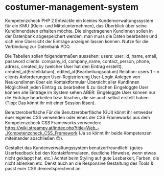 # costumer-management-system
Kompetenzcheck PHP 2
Entwickle ein kleines Kundenverwaltungssystem für ein KMU (Klein- und Mittelunternehmen), das Überblick über seine KundInnendaten erhalten möchte.
Die eingetragenen KundInnen sollen in der Datenbank abgespeichert werden, man muss die Daten bearbeiten und sich eine Übersicht der Einträge anzeigen lassen können.
Nutze für die Verbindung zur Datenbank PDO.

Die Tabellen sollen folgendermaßen aussehen:
users: user_id, name, email, password
clients: company_id, company_name, contact_person, phone, adress, created_by (welcher User hat den Eintrag erstellt), created_at(Erstelldatum), edited_at(Bearbeitungsdatum)
Relation: users 1 – n clients
Anforderungen
User-Registrierung
User-LogIn
Anlegen von NeukundInnen über ein Kontaktformular
Übersicht aller KundInnen
Möglichkeit jeden Eintrag zu bearbeiten & zu löschen
Eingeloggte User können alle Einträge im System sehen
ABER: Eingeloggte User können nur die Einträge bearbeiten bzw. löschen, die sie auch selbst erstellt haben. (Tipp: Das könnt ihr mit einer Session lösen).

Benutzeroberfläche
Für die Benutzeroberfläche (GUI) könnt ihr entweder euer eigenes CSS verwenden oder eines der CSS Frameworks aus dem Kompetenzcheck CSS Frameworks verwenden: https://wiki.streampy.at/index.php?title=Web_-_Kompetenzcheck_CSS_Framework
(Ja so könnt ihr beide Kompetenzen miteinander abschließen 😉).

Gestaltet das Kundenverwaltungssystem benutzerfreundlich! (gutes Userfeedback bei den Kontaktformularen, deutliche Hinweise, wenn etwas nicht geklappt hat, etc.)
Achtet beim Styling auf gute Lesbarkeit, Farben, die nicht ablenken etc.
Denkt auch an die Responsive Gestaltung des Tools & passt euer CSS dementsprechend an.
